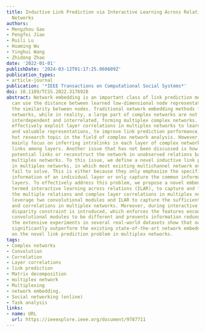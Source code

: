 ```yaml
---
title: Inductive Link Prediction via Interactive Learning Across Relations in Multiplex
  Networks
authors:
- Mengzhou Gao
- Pengfei Jiao
- Ruili Lu
- Huaming Wu
- Yinghui Wang
- Zhidong Zhao
date: '2022-01-01'
publishDate: '2024-03-12T01:17:25.060609Z'
publication_types:
- article-journal
publication: '*IEEE Transactions on Computational Social Systems*'
doi: 10.1109/TCSS.2022.3176928
abstract: Network embedding is an important class of link prediction methods, which
  can use the distance between learned low-dimensional node representations to characterize
  the similarity between nodes. Traditional network embedding methods focus on single-layer
  networks, while in reality, a large part of complex networks are not isolated, but
  interdependent and interrelated, forming multiplex complex networks. Also, how to
  effectively exploit layer correlations in multiplex networks to learn more robust
  and valuable representations, to improve link prediction performance, has been a
  hot research topic in the field of complex network analysis. However, previous studies
  mainly focus on inferring intralinks in each layer of complex networks or anchor
  links among layers. Another issue that has not been discussed is how to predict
  potential links or reconstruct the network in unobserved relations based on existing
  multiplex networks. To this issue, we define a novel inductive link prediction problem
  in multiplex networks, in which most existing multichannel network embedding methods
  fail to solve. This is either because they only emphasize the specific structure
  information of an individual layer or only capture the common information for all
  layers. To effectively address this problem, we propose a novel embedding method
  termed interactive learning across relations (ILAR), to capture and fully exploit
  the multiple relations and complex layer correlations in multiplex networks. We
  leverage two convolutional modules and ILAR to capture the sufficient complementary
  and correlations in multiplex networks. Moreover, during interactive learning, a
  disparity constraint is introduced, which enforces the features encoded from two
  convolutional modules to be different and prevents information redundancy. Finally,
  the extensive experiments in several real-world datasets show that our model can
  significantly outperform the existing state-of-the-art network embedding methods
  on the novel link prediction problem in multiplex networks.
tags:
- Complex networks
- Convolution
- Correlation
- Layer correlations
- link prediction
- Matrix decomposition
- multiplex network
- Multiplexing
- network embedding.
- Social networking (online)
- Task analysis
links:
- name: URL
  url: https://ieeexplore.ieee.org/document/9787711
---
```

